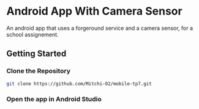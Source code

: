 # Android App With Camera Sensor
An android app that uses a forgeround service and a camera sensor, for a school assignement.
## Getting Started
### Clone the Repository
  ```bash
  git clone https://github.com/Mitchi-02/mobile-tp7.git
  ```
### Open the app in Android Studio
